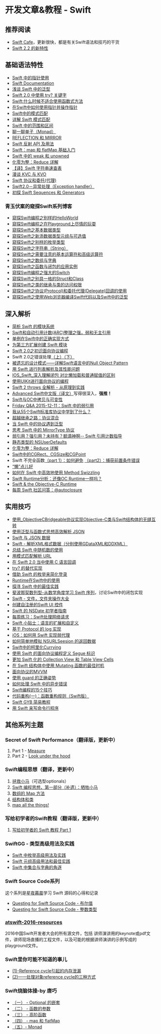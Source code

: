 # 开发文章&教程 - Swift
## 推荐阅读
- [Swift Cafe][1]，更新很快，都是有关Swift语法和技巧的干货
- [Swift 2.2 的新特性][2]

## 基础语法特性
- [Swift 中的指针使用][3]
- [Swift Documentation][4]
- [浅谈 Swift 中的泛型][5]
- [Swift 2.0 中使用 try? 关键字][6]
- [Swift:什么时候不适合使用函数式方法][7]
- [在Swift中如何使用指针并操作指针][8]
- [Swift中的模式匹配][9]
- [详解 Swift 模式匹配][10]
- [Swift 中的范围和区间][11]
- [聊一聊单子（Monad）][12]
- [REFLECTION 和 MIRROR][13]
- [Swift 反射 API 及用法][14]
- [Swift：map 和 flatMap 基础入门][15]
- [Swift 中的 weak 和 unowned][16]
- [化零为整：Reduce 详解][17]
- [【译】Swift 字符串速查表][18]
- [漫谈 KVC 与 KVO][19]
- [Swift 协议和委托(代理)][20]
- [Swift2.0－异常处理（Exception handler）][21]
- [初探 Swift Sequences 和 Generators][22]

### 青玉伏案的窥探Swift系列博客
- [窥探Swift编程之别样的HelloWorld][23]
- [窥探Swift编程之在Playground上尽情的玩耍][24]
- [窥探Swift之基本数据类型][25]
- [窥探Swift之新添数据类型元组与可选值][26]
- [窥探Swift之别样的枚举类型][27]
- [窥探Swift之字符串（String）][28]
- [窥探Swift之需要注意的基本运算符和高级运算符][29]
- [窥探Swift之数组与字典][30]
- [窥探Swift之函数与闭包的应用实例][31]
- [窥探Swift编程之强大的Switch][32]
- [窥探Swift之别具一格的Struct和Class][33]
- [窥探Swift之类的继承与类的访问权限][34]
- [窥探Swift之协议(Protocol)和委托代理(Delegate)回调的使用][35]
- [窥探Swift之使用Web浏览器编译Swift代码以及Swift中的泛型][36]


## 深入解析
- [简析 Swift 的模块系统][37]
- [Swift和自动引用计数(ARC)整理之强，弱和无主引用][38]
- [单例在Swift中的正确实现方式][39]
- [为第三方扩展创建 Swift 模块][40]
- [Swift 2.0之初识面向协议编程][41]
- Swift 2.0之错误处理[（上）][42][（下）][43]
- [被遗忘的设计模式——详解Swift语言中的Null Object Pattern][44]
- [用 Swift 进行列表解析及其性能问题][45]
- [IOS\_Swift\_深入理解闭包 对比懒加载和普通赋值的区别][46]
- [使用UIKit进行面向协议的编程][47]
- [Swift 2 throws 全解析 - 从原理到实践][48]
- [Advanced Swift中文版（译文）][49]写得很深入，**强推！**
- [Swift与OC中拷贝与可变性][50]
- [Friday Q&A 2015-12-11：Swift 中的弱引用][51]
- [我从55个Swift标准库协议中学到了什么？][52]
- [超越继承之路：协议混合][53]
- [当 Swift 中的协议遇到泛型][54]
- [思考 Swift 中的 MirrorType 协议][55]
- [弱引用？强引用？未持有？额滴神啊-- Swift 引用计数指导][56]
- [静态类型的 NSUserDefaults][57]
- [化零为整：Reduce 详解][58]
- [Swift中的CGRect、CGSize和CGPoint][59]
- Swift 不完全函数[（part 1）：如何避免][60] [（part2）：捕获前置条件错误][61]
- [“懒”点儿好][62]
- [如何在 Swift 中高效地使用 Method Swizzling][63]
- [Swift Runtime分析：还像OC Runtime一样吗？][64]
- [Swift & the Objective-C Runtime][65]
- [每周 Swift 社区问答：@autoclosure][66]

## 实用技巧
- [使用\_ObjectiveCBridgeable协议实现Objective-C类与Swift结构体的无缝互转][67]
- [使用泛型与函数式思想高效解析 JSON][68]
- [Swift 与 JSON 数据][69]
- [Swift - 解析XML格式数据（分别使用GDataXML和DDXML）][70]
- [总结 Swift 中随机数的使用][71]
- [用模式匹配解析 URL][72]
- [在 Swift 2.0 当中使用 C 语言回调][73]
- [try? 的替代实现][74]
- [借助 Swift 的枚举来简化登录][75]
- [Runtime在Swift中的使用][76]
- [探寻 Swift 中的最佳实践][77]
- [斐波那契数列型-从数学角度学习 Swift 序列][78]，讨论Swift中的闭包实现
- [Swift - 文件，文件夹操作大全][79]
- [创建自注册的Swift UI 控件][80]
- [Swift 的 NSDate 初学者指南][81]
- [每周练习：Swift处理网络请求][82]
- [Swift 小贴士：语言的扩展和自定义][83]
- [基于 Protocol 的 log 实现][84]
- [iOS：如何用 Swift 实现弱代理][85]
- [如何简单地模拟 NSURLSeesion 的返回数据][86]
- [Swift中的柯里化Currying][87]
- [使用 Swift 的面向协议编程定义 Segue 标识][88]
- [更加 Swift 化的 Collection View 和 Table View Cells][89]
- [在 Swift 结构体中使用 Mutating 函数的最佳时机][90]
- [面向协议的MVVM][91]
- [使用 guard 的正确姿势][92]
- [如何处理 Swift 中的异步错误][93]
- [Swift编程的15个技巧][94]
- [代码重构(一)：函数重构规则（Swift版）][95]
- [Swift GYB 简易教程][96]
- [用 Swift 来写命令行程序][97]

## 其他系列主题
### Secret of Swift Performance（翻译版，更新中）
1. Part 1 - [Measure][98]
2. Part 2 - [Look under the hood][99]

### Swift编程思想（翻译，更新中）
1. [拯救小马][100]（可选型optionals）
2. [Swift 编程思想，第一部分（补遗）：牺牲小马][101]
2. [数组的 Map 方法][102]
3. [结构体和类][103]
1. [map all the things!][104]

### 写给初学者的Swift教程（翻译版，更新中）
1. [写给初学者的 Swift 教程 Part 1][105]

### SwiftGG - 类型高级用法及实践
- [Swift 中枚举高级用法及实践][106]
- [Swift 元组高级用法和最佳实践][107]
- [Swift 中集合与字典的角逐][108]

### Swift Source Code系列
这个系列是[星夜暮晨][109]学习 Swift 源码的心得和记录
- [Questing for Swift Source Code - 布尔值][110]
- [Questing for Swift Source Code -  整数类型][111]

### [atswift-2016-resources][112]
2016中国Swift开发者大会的所有源文件，包括 讲师演讲用的keynote或pdf文件，讲师现场直播的工程文件，以及可能的根据讲师演讲的示例写成的playground文件。

### Swift里你可能不知道的事儿
- [(1)-Reference cycle引起的内存泄漏][113]
- [(2)——处理对象reference cycle的三种方式][114]

### Swift烧脑体操-by 唐巧
- [（一） - Optional 的嵌套][115]
- [（二） - 函数的参数][116]
- [（三） - 高阶函数][117]
- [（四） - map 和 flatMap][118]
- [（五）- Monad][119]

[1]:	http://swiftcafe.io/ "Swift Cafe"
[2]:	http://chengway.in/swift-2-2-de-xin-te-xing/
[3]:	http://onevcat.com/2015/01/swift-pointer/
[4]:	http://nshipster.cn/swift-documentation/
[5]:	http://swift.gg/2015/09/16/swift-generics/ "浅谈 Swift 中的泛型"
[6]:	http://swift.gg/2015/08/31/swift-2-lets-try/ "Swift 2.0 中使用 try? 关键字"
[7]:	http://swift.gg/2015/08/28/swift_when_the_functional_approach_is_not_right/ "Swift:什么时候不适合使用函数式方法"
[8]:	https://github.com/icepy/_posts/issues/3
[9]:	http://swift.gg/2015/10/16/swift-pattern-matching/ "Swift中的模式匹配"
[10]:	http://swift.gg/2015/10/27/swift-pattern-matching-in-detail/ "详解 Swift 模式匹配"
[11]:	http://swift.gg/2015/10/26/swift-ranges-and-intervals/ "Swift 中的范围和区间"
[12]:	http://swift.gg/2015/10/30/lets-talk-about-monads/ "聊一聊单子（Monad）"
[13]:	http://swifter.tips/reflect/
[14]:	http://swift.gg/2015/11/23/swift-reflection-api-what-you-can-do/ "Swift 反射 API 及用法"
[15]:	http://swift.gg/2015/11/26/swift-map-and-flatmap/ "Swift：map 和 flatMap 基础入门"
[16]:	http://swift.gg/2015/12/02/swift-weak-and-unowned/ "Swift 中的 weak 和 unowned"
[17]:	http://swift.gg/2015/12/10/reduce-all-the-things/ "化零为整：Reduce 详解"
[18]:	http://www.cocoachina.com/swift/20151218/14746.html
[19]:	http://swiftcafe.io/2016/01/03/kvc/ "漫谈 KVC 与 KVO"
[20]:	http://www.cnblogs.com/xilanglang/p/5143613.html "Swift 协议和委托(代理)"
[21]:	http://www.cnblogs.com/GarveyCalvin/p/5081608.html "Swift2.0－异常处理（Exception handler）"
[22]:	http://swift.gg/2016/03/10/experimenting-with-swift-2-sequencetype-generatortype/ "初探 Swift Sequences 和 Generators"
[23]:	http://www.cnblogs.com/ludashi/p/4451207.html "窥探Swift编程之别样的HelloWorld"
[24]:	http://www.cnblogs.com/ludashi/p/4451481.html "窥探Swift编程之在Playground上尽情的玩耍"
[25]:	http://www.cnblogs.com/ludashi/p/4454496.html "窥探Swift之基本数据类型"
[26]:	http://www.cnblogs.com/ludashi/p/4711010.html "窥探Swift之新添数据类型元组与可选值"
[27]:	http://www.cnblogs.com/ludashi/p/4721158.html "窥探Swift之别样的枚举类型"
[28]:	http://www.cnblogs.com/ludashi/p/4725018.html "窥探Swift之字符串（String）"
[29]:	http://www.cnblogs.com/ludashi/p/4963036.html "窥探Swift之需要注意的基本运算符和高级运算符"
[30]:	http://www.cnblogs.com/ludashi/p/5006321.html "窥探Swift之数组与字典"
[31]:	http://www.cnblogs.com/ludashi/p/4968837.html "窥探Swift之函数与闭包的应用实例"
[32]:	http://www.cnblogs.com/ludashi/p/5033542.html "窥探Swift编程之强大的Switch"
[33]:	http://www.cnblogs.com/ludashi/p/5044196.html "窥探Swift之别具一格的Struct和Class"
[34]:	http://www.cnblogs.com/ludashi/p/5048831.html "窥探Swift之类的继承与类的访问权限"
[35]:	http://www.cnblogs.com/ludashi/p/5057858.html "窥探Swift之协议(Protocol)和委托代理(Delegate)回调的使用"
[36]:	http://www.cnblogs.com/ludashi/p/5066286.html "窥探Swift之使用Web浏览器编译Swift代码以及Swift中的泛型"
[37]:	http://www.cocoachina.com/industry/20140621/8904.html
[38]:	http://www.devtf.cn/?p=462
[39]:	http://www.devtf.cn/?p=937
[40]:	http://andelf.github.io/blog/2015/01/23/swift-3rd-library-install-as-swift-modules/
[41]:	http://www.swiftyper.com/Swift/introducing-protocol-oriented-programming-in-swift-2.html "Swift 2.0之初识面向协议编程"
[42]:	http://www.swiftyper.com/Swift/swift2_error_handling.html
[43]:	http://www.swiftyper.com/Swift/swift2_error_handling_part_2.html
[44]:	http://www.csdn.net/article/2015-11-17/2826234-null-object-pattern-in-swift
[45]:	http://swift.gg/2015/10/29/list-comprehensions-and-performance-with-swift/ "用 Swift 进行列表解析及其性能问题"
[46]:	http://blog.csdn.net/zimo2013/article/details/50073691 "IOS_Swift_深入理解闭包 对比懒加载和普通赋值的区别"
[47]:	http://www.cocoachina.com/ios/20151208/14581.html
[48]:	http://www.ibm.com/developerworks/cn/mobile/mo-cn-swift/index.html "Swift 2 throws 全解析 - 从原理到实践"
[49]:	http://www.jianshu.com/p/18744b078508 "Advanced Swift中文版"
[50]:	http://649395594.github.io/blog/2015/12/23/swiftyu-oczhong-kao-bei-yu-ke-bian-xing/ "Swift与OC中拷贝与可变性"
[51]:	http://swift.gg/2015/12/28/friday-qa-2015-12-11-swift-weak-references/ "Friday Q&A 2015-12-11：Swift 中的弱引用"
[52]:	http://www.cocoachina.com/swift/20160107/14868.html
[53]:	http://chengway.in/chao-yue-ji-cheng-zhi-lu-xie-yi-hun-he/
[54]:	http://chengway.in/dang-swift-zhong-de-fan-xing-yu-dao-xie-yi/
[55]:	http://segmentfault.com/a/1190000004388185 "思考 Swift 中的 MirrorType 协议"
[56]:	http://www.cocoachina.com/swift/20160202/15182.html
[57]:	http://swift.gg/2016/02/17/nsuserdefaults-static/ "静态类型的 NSUserDefaults"
[58]:	http://swift.gg/2015/12/10/reduce-all-the-things/ "化零为整：Reduce 详解"
[59]:	http://www.jianshu.com/p/da3c2c30e072 "Swift中的CGRect、CGSize和CGPoint"
[60]:	http://www.cocoachina.com/swift/20160321/15729.html
[61]:	http://www.cocoachina.com/swift/20160323/15751.html
[62]:	http://swift.gg/2016/03/25/being-lazy/ "“懒”点儿好"
[63]:	http://swift.gg/2016/03/29/effective-method-swizzling-with-swift/ "如何在 Swift 中高效地使用 Method Swizzling"
[64]:	http://mp.weixin.qq.com/s?__biz=MzA3ODg4MDk0Ng==&mid=403153173&idx=1&sn=c631f95b28a0eb4b842a9494e43a30e5
[65]:	http://nshipster.cn/swift-objc-runtime/ "Swift & the Objective-C Runtime"
[66]:	http://swift.gg/2016/04/06/swift-qa-2016-04-06/ "每周 Swift 社区问答：@autoclosure"
[67]:	http://southpeak.github.io/blog/2015/10/26/objectivecbridgeable-protocol-for-objectivec-class-and-swift-struct/
[68]:	http://codebuild.me/2015/09/14/efficient-json-in-swift-with-functional-concepts-and-generics/
[69]:	http://swiftcafe.io/2015/07/18/swift-json/
[70]:	http://www.hangge.com/blog/cache/detail_646.html
[71]:	http://www.cocoachina.com/swift/20151013/13624.html
[72]:	http://swift.gg/2015/09/15/urls-and-pattern-matching/
[73]:	http://swift.gg/2015/11/11/c-callbacks-in-swift/ "在 Swift 2.0 当中使用 C 语言回调"
[74]:	http://swift.gg/2015/10/13/alternatives-to-try-swiftlang/ "try? 的替代实现"
[75]:	https://realm.io/cn/news/david-east-simplifying-login-swift-enums/ "借助 Swift 的枚举来简化登录"
[76]:	https://github.com/icepy/_posts/issues/8
[77]:	https://realm.io/cn/news/gotocph-ash-furrow-best-practices-swift/ "探寻 Swift 中的最佳实践"
[78]:	http://swift.gg/2015/12/04/the-fibonacci-sequencetype/ "斐波那契数列型-从数学角度学习 Swift 序列"
[79]:	http://www.hangge.com/blog/cache/detail_527.html "Swift - 文件，文件夹操作大全"
[80]:	http://www.devtf.cn/?p=1162 "创建自注册的Swift UI 控件"
[81]:	http://swift.gg/2015/12/14/a-beginners-guide-to-nsdate-in-swift/ "Swift 的 NSDate 初学者指南"
[82]:	https://github.com/icepy/_posts/issues/10 "每周练习：Swift处理网络请求"
[83]:	http://www.cocoachina.com/swift/20151223/14774.html
[84]:	http://www.cocoachina.com/swift/20160118/14935.html
[85]:	http://swift.gg/2016/01/19/ios-weak-delegates-swift/ "iOS：如何用 Swift 实现弱代理"
[86]:	http://swift.gg/2016/01/22/an-easy-way-to-stub-nsurlsession/ "如何简单地模拟 NSURLSeesion 的返回数据"
[87]:	http://segmentfault.com/a/1190000004340919 "Swift中的柯里化Currying"
[88]:	http://swift.gg/2016/02/01/protocol-oriented-segue-identifiers-swift/ "使用 Swift 的面向协议编程定义 Segue 标识"
[89]:	http://swift.gg/2016/02/02/being-swifty-with-collection-view-and-table-view-cells/ "更加 Swift 化的 Collection View 和 Table View Cells"
[90]:	http://swift.gg/2016/02/06/when-to-use-mutating-functions-in-swift-structs/ "在 Swift 结构体中使用 Mutating 函数的最佳时机"
[91]:	http://liuduo.me/2015/12/13/pomvvm/ "面向协议的MVVM"
[92]:	http://swift.gg/2016/02/14/swift-guard-radix/ "使用 guard 的正确姿势"
[93]:	http://swift.gg/2016/02/16/async-errors/ "如何处理 Swift 中的异步错误"
[94]:	http://geek.csdn.net/news/detail/58593
[95]:	http://www.cnblogs.com/ludashi/p/5223241.html "代码重构(一)：函数重构规则（Swift版）"
[96]:	http://swift.gg/2016/03/04/a-short-swift-gyb-tutorial/ "Swift GYB 简易教程"
[97]:	http://swift.gg/2016/03/28/command-line-utilities-in-swift/ "用 Swift 来写命令行程序"
[98]:	http://southpeak.github.io/blog/2015/11/05/secret-of-swift-performance-part-1/
[99]:	http://southpeak.github.io/blog/2015/11/05/secret-of-swift-performance-part-2/
[100]:	http://swift.gg/2015/09/29/thinking-in-swift-1/ "Swift 编程思想，第一部分：拯救小马"
[101]:	http://swift.gg/2016/03/21/thinking-in-swift-1-addendum/ "Swift 编程思想，第一部分（补遗）：牺牲小马"
[102]:	http://swift.gg/2015/10/09/thinking-in-swift-2/ "Swift 编程思想，第二部分：数组的 Map 方法"
[103]:	http://alisoftware.github.io/swift/2015/10/03/thinking-in-swift-3/ "Swift编程思想第三部分：结构体和类"
[104]:	http://swift.gg/2015/10/22/thinking-in-swift-4/ "Swift 编程思想 Part 4：map all the things!"
[105]:	http://swift.gg/2015/11/13/swift-tutorial-for-beginners-part-1/ "写给初学者的 Swift 教程 Part 1"
[106]:	http://swift.gg/2015/11/20/advanced-practical-enum-examples/ "Swift 中枚举高级用法及实践"
[107]:	http://swift.gg/2015/10/10/tuples-swift-advanced-usage-best-practices/ "Swift 元组高级用法和最佳实践"
[108]:	http://swift.gg/2016/01/20/sets-vs-dictionaries-smackdown-in-swiftlang/ "Swift 中集合与字典的角逐"
[109]:	http://www.jianshu.com/users/ef1058d2d851 "星夜暮晨"
[110]:	http://www.jianshu.com/p/217510b270f1 "Questing for Swift Source Code - 布尔值"
[111]:	http://www.jianshu.com/p/ae67b4d37159 "Questing for Swift Source Code -  整数类型"
[112]:	https://github.com/atConf/atswift-2016-resources "atswift-2016-resources"
[113]:	http://segmentfault.com/a/1190000004331260 "Swift里你可能不知道的事儿(1)-Reference cycle引起的内存泄漏"
[114]:	http://segmentfault.com/a/1190000004345727 "Swift里你可能不知道的事儿(2)——处理对象reference cycle的三种方式"
[115]:	http://www.infoq.com/cn/articles/swift-brain-gym-optional
[116]:	http://www.infoq.com/cn/articles/swift-brain-gym-arguments?utm_campaign=rightbar_v2&utm_source=infoq&utm_medium=articles_link&utm_content=link_text "Swift 烧脑体操（二） - 函数的参数"
[117]:	http://www.infoq.com/cn/articles/swift-brain-gym-high-order-function?utm_campaign=rightbar_v2&utm_source=infoq&utm_medium=articles_link&utm_content=link_text "Swift 烧脑体操（三） - 高阶函数"
[118]:	http://www.infoq.com/cn/articles/swift-brain-gym-map-and-flatmap?utm_campaign=rightbar_v2&utm_source=infoq&utm_medium=articles_link&utm_content=link_text "Swift 烧脑体操（四） - map 和 flatMap"
[119]:	http://www.infoq.com/cn/articles/swift-brain-gym-monad?utm_campaign=rightbar_v2&utm_source=infoq&utm_medium=articles_link&utm_content=link_text "Swift 烧脑体操（五）- Monad"
